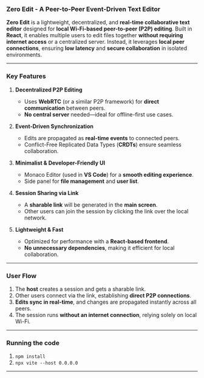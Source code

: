 ### **Zero Edit - A Peer-to-Peer Event-Driven Text Editor**  

**Zero Edit** is a lightweight, decentralized, and **real-time collaborative text editor** designed for **local Wi-Fi-based peer-to-peer (P2P) editing**. Built in **React**, it enables multiple users to edit files together **without requiring internet access** or a centralized server. Instead, it leverages **local peer connections**, ensuring **low latency** and **secure collaboration** in isolated environments.

---

### **Key Features**
1. **Decentralized P2P Editing**  
   - Uses **WebRTC** (or a similar P2P framework) for **direct communication** between peers.
   - **No central server** needed—ideal for offline-first use cases.
  
2. **Event-Driven Synchronization**  
   - Edits are propagated as **real-time events** to connected peers.
   - Conflict-Free Replicated Data Types (**CRDTs**) ensure seamless collaboration.

3. **Minimalist & Developer-Friendly UI**  
   - Monaco Editor (used in **VS Code**) for a **smooth editing experience**.
   - Side panel for **file management** and **user list**.

4. **Session Sharing via Link**  
   - A **sharable link** will be generated in the **main screen**.
   - Other users can join the session by clicking the link over the local network.

5. **Lightweight & Fast**  
   - Optimized for performance with a **React-based frontend**.
   - **No unnecessary dependencies**, making it efficient for local collaboration.

---

### **User Flow**
1. The **host** creates a session and gets a sharable link.  
2. Other users connect via the link, establishing **direct P2P connections**.  
3. **Edits sync in real-time**, and changes are propagated instantly across all peers.  
4. The session runs **without an internet connection**, relying solely on local Wi-Fi.

---

### **Running the code**
1. `npm install`
2. `npx vite --host 0.0.0.0` 

---
